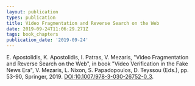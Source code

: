 ```yaml
---
layout: publication
types: publication
title: Video Fragmentation and Reverse Search on the Web
date: 2019-09-24T11:06:29.271Z
tags: book_chapters
publication_date: '2019-09-24'
---
```

E. Apostolidis, K. Apostolidis, I. Patras, V. Mezaris, "Video Fragmentation and Reverse Search on the Web", in book "Video Verification in the Fake News Era", V. Mezaris, L. Nixon, S. Papadopoulos, D. Teyssou (Eds.), pp. 53-90, Springer, 2019. [DOI:10.1007/978-3-030-26752-0_3](https://doi.org/10.1007/978-3-030-26752-0_3).
